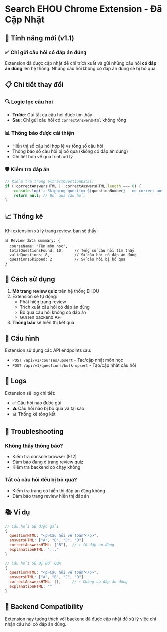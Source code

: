 # Search EHOU Chrome Extension - Đã Cập Nhật

## 🚀 Tính năng mới (v1.1)

### ✅ Chỉ gửi câu hỏi có đáp án đúng
Extension đã được cập nhật để chỉ trích xuất và gửi những câu hỏi **có đáp án đúng** lên hệ thống. Những câu hỏi không có đáp án đúng sẽ bị bỏ qua.

## 📋 Chi tiết thay đổi

### 🔍 Logic lọc câu hỏi
- **Trước**: Gửi tất cả câu hỏi được tìm thấy
- **Sau**: Chỉ gửi câu hỏi có `correctAnswersHtml` không rỗng

### 📊 Thông báo được cải thiện
- Hiển thị số câu hỏi hợp lệ vs tổng số câu hỏi
- Thông báo số câu hỏi bị bỏ qua (không có đáp án đúng)
- Chi tiết hơn về quá trình xử lý

### 🛡️ Kiểm tra đáp án
```javascript
// Kiểm tra trong extractQuestionData()
if (!correctAnswersHTML || correctAnswersHTML.length === 0) {
    console.log(`⚠️ Skipping question ${questionNumber} - no correct answers found`);
    return null; // Bỏ qua câu hỏi
}
```

## 📈 Thống kê

Khi extension xử lý trang review, bạn sẽ thấy:

```
📊 Review data summary: {
  courseName: "Tên môn học",
  totalQuestionsFound: 10,     // Tổng số câu hỏi tìm thấy
  validQuestions: 8,           // Số câu hỏi có đáp án đúng
  questionsSkipped: 2          // Số câu hỏi bị bỏ qua
}
```

## 🎯 Cách sử dụng

1. **Mở trang review quiz** trên hệ thống EHOU
2. Extension sẽ tự động:
   - Phát hiện trang review
   - Trích xuất câu hỏi có đáp án đúng
   - Bỏ qua câu hỏi không có đáp án
   - Gửi lên backend API
3. **Thông báo** sẽ hiển thị kết quả

## 🔧 Cấu hình

Extension sử dụng các API endpoints sau:
- `POST /api/v1/courses/upsert` - Tạo/cập nhật môn học
- `POST /api/v1/questions/bulk-upsert` - Tạo/cập nhật câu hỏi

## 📝 Logs

Extension sẽ log chi tiết:
- ✅ Câu hỏi nào được gửi
- ⚠️ Câu hỏi nào bị bỏ qua và tại sao
- 📊 Thống kê tổng kết

## 🐛 Troubleshooting

### Không thấy thông báo?
- Kiểm tra console browser (F12)
- Đảm bảo đang ở trang review quiz
- Kiểm tra backend có chạy không

### Tất cả câu hỏi đều bị bỏ qua?
- Kiểm tra trang có hiển thị đáp án đúng không
- Đảm bảo trang review hiển thị đáp án

## 📚 Ví dụ

```javascript
// Câu hỏi SẼ được gửi
{
  questionHTML: "<p>Câu hỏi về toán?</p>",
  answersHTML: ["A", "B", "C", "D"],
  correctAnswersHTML: ["B"],  // ← Có đáp án đúng
  explanationHTML: "..."
}

// Câu hỏi SẼ BỊ BỎ QUA
{
  questionHTML: "<p>Câu hỏi về toán?</p>",
  answersHTML: ["A", "B", "C", "D"],
  correctAnswersHTML: [],     // ← Không có đáp án đúng
  explanationHTML: ""
}
```

## 🔄 Backend Compatibility

Extension này tương thích với backend đã được cập nhật để xử lý việc chỉ nhận câu hỏi có đáp án đúng.
